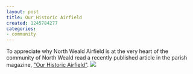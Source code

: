 ```yaml
---
layout: post
title: Our Historic Airfield
created: 1245784277
categories:
- community
---
```

<p>To appreciate why North Weald Airfield is at the very heart of the community of North Weald read a recently published article in the parish magazine, <a href="/pdfs/our%20historic%20airfield.pdf">&quot;Our Historic Airfield&quot;</a>. <img src="{{ site.JB.BASE_PATH }}/images/pdficon_small.gif"></p>
